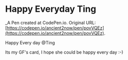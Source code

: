 # Happy Everyday Ting
 _A Pen created at CodePen.io. Original URL: [https://codepen.io/ancient2now/pen/povVQEz](https://codepen.io/ancient2now/pen/povVQEz).

 Happy Every day @Ting

Its my GF's card, I hope she could be happy every day :-)